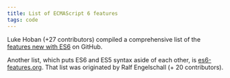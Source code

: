 ```yaml
---
title: List of ECMAScript 6 features
tags: code
---
```

Luke Hoban (+27 contributors) compiled a comprehensive list of the [features new with ES6](https://github.com/lukehoban/es6features) on GitHub.

Another list, which puts ES6 and ES5 syntax aside of each other, is [es6-features.org](http://es6-features.org/). That list was originated by Ralf Engelschall (+ 20 contributors).